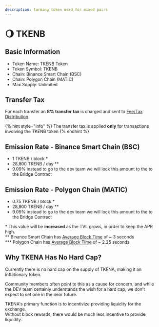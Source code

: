 ```yaml
---
description: farming token used for mixed pairs
---
```


# 🌖 TKENB

## Basic Information <a id="basic-information"></a>

* Token Name: TKENB Token
* Token Symbol: TKENB
* Chain: Binance Smart Chain \(BSC\)
* Chain: Polygon Chain \(MATIC\)
* Max Supply: Unlimited

## Transfer Tax <a id="transfer-tax"></a>

For each transfer an **8% transfer tax** is charged and sent to [Fee/Tax Distribution](../features/deposit-fee-redistribution.md)

{% hint style="info" %}
The transfer tax is applied **only** for transactions involving the TKENB token
{% endhint %}

## Emission Rate - Binance Smart Chain \(BSC\) <a id="emission-rate"></a>

* 1 TKENB / block \* 
* 28,800 TKENB / day \*\*
* 9.09% instead to go to the dev team we will lock this amount to the to the Bridge Contract 

## Emission Rate - Polygon Chain \(MATIC\)

* 0.75 TKENB / block \*
* 28,800 TKENB / day \*\*
* 9.09% instead to go to the dev team we will lock this amount to the to the Bridge Contract

\* This value will be **increased** as the TVL grows, in order to keep the APR high.  
\*\* Binance Smart Chain has [Average Block Time](https://bscscan.com/chart/blocktime) of ~ 3 seconds   
\*\*\* Polygon Chain has [Average Block Time](https://polygonscan.com/chart/blocktime) of ~ 2.25 seconds 

## Why TKENA Has No Hard Cap? <a id="why-panther-has-no-hard-cap"></a>

Currently there is no hard cap on the supply of TKENA, making it an inflationary token.

Community members often point to this as a cause for concern, and while the DEV team certainly understands the wish for a hard cap, we don't expect to set one in the near future.

TKENA's primary function is to incentivize providing liquidity for the exchange.  
Without block rewards, there would be much less incentive to provide liquidity.

